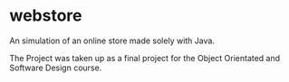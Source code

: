 # webstore
An simulation of an online store made solely with Java.

The Project was taken up as a final project for the Object Orientated and Software Design course. 
